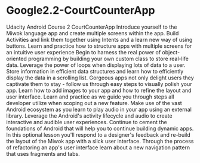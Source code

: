 # Google2.2-CourtCounterApp
Udacity Android Course 2 CourtCounterApp
Introduce yourself to the Miwok language app and create multiple screens within the app.
Build Activities and link them together using Intents and a learn new way of using buttons.
Learn and practice how to structure apps with multiple screens for an intuitive user experience
Begin to harness the real power of object-oriented programming by building your own custom class to store real-life data.
Leverage the power of loops when displaying lots of data to a user.
Store information in efficient data structures and learn how to efficiently display the data in a scrolling list.
Gorgeous apps not only delight users
they captivate them to stay - follow us through easy steps to visually polish your app.
Learn how to add images to your app and how to refine the layout and user interface.
Learn and practice as we guide you through steps all developer utilize when scoping out a new feature.
Make use of the vast Android ecosystem as you learn to play audio in your app using an external library.
Leverage the Android's activity lifecycle and audio to create interactive and audible user experiences.
Continue to cement the foundations of Android that will help you to continue building dynamic apps.
In this optional lesson
you'll respond to a designer's feedback and re-build the layout of the Miwok app with a slick user interface.
Through the process of refactoring an app's user interface
learn about a new navigation pattern that uses fragments and tabs.

